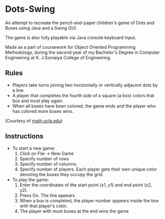 # Dots-Swing
An attempt to recreate the pencil-and-paper children's game of Dots and Boxes using Java and a Swing GUI.

The game is also fully playable via Java console keyboard input.

Made as a part of coursework for Object Oriented Programming Methodology, during the second year of my Bachelor's Degree in Computer Engineering at K. J.Somaiya College of Engineering.

## Rules
* Players take turns joining two horizontally or vertically adjacent dots by a line.
* A player that completes the fourth side of a square (a box) colors that box and must play again.
* When all boxes have been colored, the game ends and the player who has colored more boxes wins.

(Courtesy of [math.ucla.edu](https://www.math.ucla.edu/~tom/Games/dots&boxes.html))

## Instructions
* To start a new game:
    1. Click on File -> New Game
    2. Specify number of rows
    3. Specify number of columns.
    4. Specify number of players. Each player gets their own unique color denoting the boxes they occupy the grid.
* To play the game:
	1. Enter the coordinates of the start point (x1, y1) and end point (x2, y2).
    2. Press Go. The line appears
    3. When a box is completed, the player number appears inside the box with that player's color.
    4. The player with most boxes at the end wins the game
